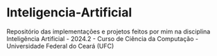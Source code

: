 # Inteligencia-Artificial
Repositório das implementações e projetos feitos por mim na disciplina Inteligência Artificial - 2024.2 - Curso de Ciência da Computação - Universidade Federal do Ceará (UFC)
